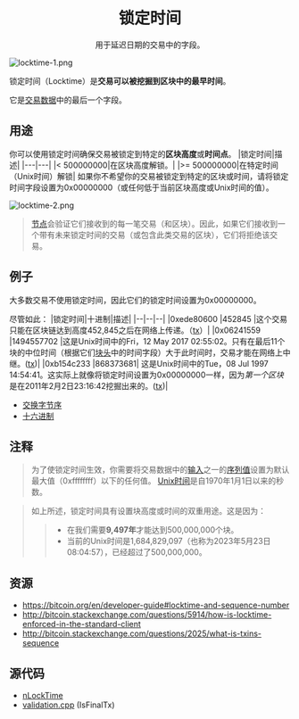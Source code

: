 # <center>锁定时间</center>
<center>用于延迟日期的交易中的字段。</center>

![locktime-1.png](img/locktime-1-svg.png)

锁定时间（Locktime）是**交易可以被挖掘到区块中的最早时间**。

它是[交易数据](../Transaction%20Data.md)中的最后一个字段。

## 用途
你可以使用锁定时间确保交易被锁定到特定的**区块高度**或**时间点**。
|锁定时间|描述|
|---|---|
|< 500000000|在区块高度解锁。|
|>= 500000000|在特定时间（Unix时间）解锁|
如果你不希望你的交易被锁定到特定的区块或时间，请将锁定时间字段设置为0x00000000（或任何低于当前区块高度或Unix时间的值）。

![locktime-2.png](img/locktime-2%20(1).png)

>[节点](../../../../Beginners/How%20Bitcoin%20Works/1.Network/Nodes/Nodes.md)会验证它们接收到的每一笔交易（和区块）。因此，如果它们接收到一个带有未来锁定时间的交易（或包含此类交易的区块），它们将拒绝该交易。

## 例子

大多数交易不使用锁定时间，因此它们的锁定时间设置为0x00000000。

尽管如此：
|锁定时间|十进制|描述|
|--|--|--|
|0xede80600	|452845 |这个交易只能在区块链达到高度452,845之后在网络上传递。（[tx](https://learnmeabitcoin.com/explorer/transaction/a28a01703beeba8e9f067cdb8c19127ef72bdb65ec894b9488b2e571e7717347)）|
|0x06241559	|1494557702 |这是Unix时间中的Fri，12 May 2017 02:55:02。只有在最后11个块的中位时间（根据它们[块头](../../../Block/block-header/block-header.md)中的时间字段）大于此时间时，交易才能在网络上中继。([tx](https://learnmeabitcoin.com/explorer/transaction/207c356380d11efd88e1189ba2769fdbace39e2eedb8651a411cbfd4a344c06f))|
|0xb154c233	|868373681| 这是Unix时间中的Tue，08 Jul 1997 14:54:41。这实际上就像将锁定时间设置为0x00000000一样，因为*第一个区块*是在2011年2月2日23:16:42挖掘出来的。([tx](https://learnmeabitcoin.com/explorer/transaction/207c356380d11efd88e1189ba2769fdbace39e2eedb8651a411cbfd4a344c06f))|
* [交换字节序](https://learnmeabitcoin.com/tools/swapendian)
* [十六进制](https://learnmeabitcoin.com/tools/hexdec)
  
## 注释
>为了使锁定时间生效，你需要将交易数据中的[输入](../Input/input.md)之一的[序列值](../Transaction%20Data.md)设置为默认最大值（0xffffffff）以下的任何值。
>[Unix时间](https://en.wikipedia.org/wiki/Unix_time)是自1970年1月1日以来的秒数。  

>如上所述，锁定时间具有设置块高度或时间的双重用途。这是因为：
>>* 在我们需要**9,497年**才能达到500,000,000个块。
>>* 当前的Unix时间是1,684,829,097（也称为2023年5月23日08:04:57），已经超过了500,000,000。

## 资源
* https://bitcoin.org/en/developer-guide#locktime-and-sequence-number
* http://bitcoin.stackexchange.com/questions/5914/how-is-locktime-enforced-in-the-standard-client
* http://bitcoin.stackexchange.com/questions/2025/what-is-txins-sequence

## 源代码
* [nLockTime](https://github.com/bitcoin/bitcoin/search?utf8=%E2%9C%93&q=nLockTime&type=Code)
* [validation.cpp](https://github.com/bitcoin/bitcoin/blob/668de70be039a4f1ffcf20aeae2a22ee71fc55a8/src/validation.cpp#L223) (IsFinalTx)
